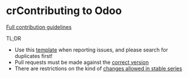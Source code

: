 crContributing to Odoo
====================

[Full contribution guidelines](https://github.com/odoo/odoo/wiki/Contributing)

TL;DR

* Use this [template](https://raw.githubusercontent.com/odoo/odoo/master/doc/_templates/issue_template.md) when reporting issues, and please search for duplicates first!
* Pull requests must be made against the [correct version](https://github.com/odoo/odoo/wiki/Contributing#against-which-version-should-i-submit-a-patch)
* There are restrictions on the kind of [changes allowed in stable series](https://github.com/odoo/odoo/wiki/Contributing#what-does-stable-mean)
